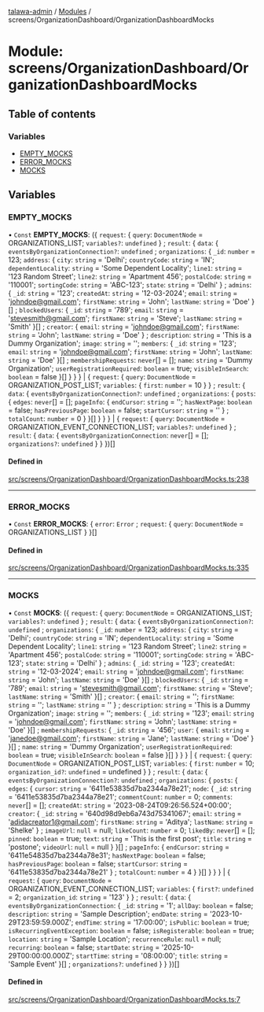 [talawa-admin](../README.md) / [Modules](../modules.md) / screens/OrganizationDashboard/OrganizationDashboardMocks

# Module: screens/OrganizationDashboard/OrganizationDashboardMocks

## Table of contents

### Variables

- [EMPTY\_MOCKS](screens_OrganizationDashboard_OrganizationDashboardMocks.md#empty_mocks)
- [ERROR\_MOCKS](screens_OrganizationDashboard_OrganizationDashboardMocks.md#error_mocks)
- [MOCKS](screens_OrganizationDashboard_OrganizationDashboardMocks.md#mocks)

## Variables

### EMPTY\_MOCKS

• `Const` **EMPTY\_MOCKS**: (\{ `request`: \{ `query`: `DocumentNode` = ORGANIZATIONS\_LIST; `variables?`: `undefined`  \} ; `result`: \{ `data`: \{ `eventsByOrganizationConnection?`: `undefined` ; `organizations`: \{ `_id`: `number` = 123; `address`: \{ `city`: `string` = 'Delhi'; `countryCode`: `string` = 'IN'; `dependentLocality`: `string` = 'Some Dependent Locality'; `line1`: `string` = '123 Random Street'; `line2`: `string` = 'Apartment 456'; `postalCode`: `string` = '110001'; `sortingCode`: `string` = 'ABC-123'; `state`: `string` = 'Delhi' \} ; `admins`: \{ `_id`: `string` = '123'; `createdAt`: `string` = '12-03-2024'; `email`: `string` = 'johndoe@gmail.com'; `firstName`: `string` = 'John'; `lastName`: `string` = 'Doe' \}[] ; `blockedUsers`: \{ `_id`: `string` = '789'; `email`: `string` = 'stevesmith@gmail.com'; `firstName`: `string` = 'Steve'; `lastName`: `string` = 'Smith' \}[] ; `creator`: \{ `email`: `string` = 'johndoe@gmail.com'; `firstName`: `string` = 'John'; `lastName`: `string` = 'Doe' \} ; `description`: `string` = 'This is a Dummy Organization'; `image`: `string` = ''; `members`: \{ `_id`: `string` = '123'; `email`: `string` = 'johndoe@gmail.com'; `firstName`: `string` = 'John'; `lastName`: `string` = 'Doe' \}[] ; `membershipRequests`: `never`[] = []; `name`: `string` = 'Dummy Organization'; `userRegistrationRequired`: `boolean` = true; `visibleInSearch`: `boolean` = false \}[]  \}  \}  \} \| \{ `request`: \{ `query`: `DocumentNode` = ORGANIZATION\_POST\_LIST; `variables`: \{ `first`: `number` = 10 \}  \} ; `result`: \{ `data`: \{ `eventsByOrganizationConnection?`: `undefined` ; `organizations`: \{ `posts`: \{ `edges`: `never`[] = []; `pageInfo`: \{ `endCursor`: `string` = ''; `hasNextPage`: `boolean` = false; `hasPreviousPage`: `boolean` = false; `startCursor`: `string` = '' \} ; `totalCount`: `number` = 0 \}  \}[]  \}  \}  \} \| \{ `request`: \{ `query`: `DocumentNode` = ORGANIZATION\_EVENT\_CONNECTION\_LIST; `variables?`: `undefined`  \} ; `result`: \{ `data`: \{ `eventsByOrganizationConnection`: `never`[] = []; `organizations?`: `undefined`  \}  \}  \})[]

#### Defined in

[src/screens/OrganizationDashboard/OrganizationDashboardMocks.ts:238](https://github.com/ice-009/talawa-admin/blob/843d265/src/screens/OrganizationDashboard/OrganizationDashboardMocks.ts#L238)

___

### ERROR\_MOCKS

• `Const` **ERROR\_MOCKS**: \{ `error`: `Error` ; `request`: \{ `query`: `DocumentNode` = ORGANIZATIONS\_LIST \}  \}[]

#### Defined in

[src/screens/OrganizationDashboard/OrganizationDashboardMocks.ts:335](https://github.com/ice-009/talawa-admin/blob/843d265/src/screens/OrganizationDashboard/OrganizationDashboardMocks.ts#L335)

___

### MOCKS

• `Const` **MOCKS**: (\{ `request`: \{ `query`: `DocumentNode` = ORGANIZATIONS\_LIST; `variables?`: `undefined`  \} ; `result`: \{ `data`: \{ `eventsByOrganizationConnection?`: `undefined` ; `organizations`: \{ `_id`: `number` = 123; `address`: \{ `city`: `string` = 'Delhi'; `countryCode`: `string` = 'IN'; `dependentLocality`: `string` = 'Some Dependent Locality'; `line1`: `string` = '123 Random Street'; `line2`: `string` = 'Apartment 456'; `postalCode`: `string` = '110001'; `sortingCode`: `string` = 'ABC-123'; `state`: `string` = 'Delhi' \} ; `admins`: \{ `_id`: `string` = '123'; `createdAt`: `string` = '12-03-2024'; `email`: `string` = 'johndoe@gmail.com'; `firstName`: `string` = 'John'; `lastName`: `string` = 'Doe' \}[] ; `blockedUsers`: \{ `_id`: `string` = '789'; `email`: `string` = 'stevesmith@gmail.com'; `firstName`: `string` = 'Steve'; `lastName`: `string` = 'Smith' \}[] ; `creator`: \{ `email`: `string` = ''; `firstName`: `string` = ''; `lastName`: `string` = '' \} ; `description`: `string` = 'This is a Dummy Organization'; `image`: `string` = ''; `members`: \{ `_id`: `string` = '123'; `email`: `string` = 'johndoe@gmail.com'; `firstName`: `string` = 'John'; `lastName`: `string` = 'Doe' \}[] ; `membershipRequests`: \{ `_id`: `string` = '456'; `user`: \{ `email`: `string` = 'janedoe@gmail.com'; `firstName`: `string` = 'Jane'; `lastName`: `string` = 'Doe' \}  \}[] ; `name`: `string` = 'Dummy Organization'; `userRegistrationRequired`: `boolean` = true; `visibleInSearch`: `boolean` = false \}[]  \}  \}  \} \| \{ `request`: \{ `query`: `DocumentNode` = ORGANIZATION\_POST\_LIST; `variables`: \{ `first`: `number` = 10; `organization_id?`: `undefined` = undefined \}  \} ; `result`: \{ `data`: \{ `eventsByOrganizationConnection?`: `undefined` ; `organizations`: \{ `posts`: \{ `edges`: \{ `cursor`: `string` = '6411e53835d7ba2344a78e21'; `node`: \{ `_id`: `string` = '6411e53835d7ba2344a78e21'; `commentCount`: `number` = 0; `comments`: `never`[] = []; `createdAt`: `string` = '2023-08-24T09:26:56.524+00:00'; `creator`: \{ `_id`: `string` = '640d98d9eb6a743d75341067'; `email`: `string` = 'adidacreator1@gmail.com'; `firstName`: `string` = 'Aditya'; `lastName`: `string` = 'Shelke' \} ; `imageUrl`: ``null`` = null; `likeCount`: `number` = 0; `likedBy`: `never`[] = []; `pinned`: `boolean` = true; `text`: `string` = 'This is the first post'; `title`: `string` = 'postone'; `videoUrl`: ``null`` = null \}  \}[] ; `pageInfo`: \{ `endCursor`: `string` = '6411e54835d7ba2344a78e31'; `hasNextPage`: `boolean` = false; `hasPreviousPage`: `boolean` = false; `startCursor`: `string` = '6411e53835d7ba2344a78e21' \} ; `totalCount`: `number` = 4 \}  \}[]  \}  \}  \} \| \{ `request`: \{ `query`: `DocumentNode` = ORGANIZATION\_EVENT\_CONNECTION\_LIST; `variables`: \{ `first?`: `undefined` = 2; `organization_id`: `string` = '123' \}  \} ; `result`: \{ `data`: \{ `eventsByOrganizationConnection`: \{ `_id`: `string` = '1'; `allDay`: `boolean` = false; `description`: `string` = 'Sample Description'; `endDate`: `string` = '2023-10-29T23:59:59.000Z'; `endTime`: `string` = '17:00:00'; `isPublic`: `boolean` = true; `isRecurringEventException`: `boolean` = false; `isRegisterable`: `boolean` = true; `location`: `string` = 'Sample Location'; `recurrenceRule`: ``null`` = null; `recurring`: `boolean` = false; `startDate`: `string` = '2025-10-29T00:00:00.000Z'; `startTime`: `string` = '08:00:00'; `title`: `string` = 'Sample Event' \}[] ; `organizations?`: `undefined`  \}  \}  \})[]

#### Defined in

[src/screens/OrganizationDashboard/OrganizationDashboardMocks.ts:7](https://github.com/ice-009/talawa-admin/blob/843d265/src/screens/OrganizationDashboard/OrganizationDashboardMocks.ts#L7)
